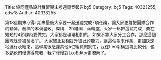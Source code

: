 Title: 協同產品設計實習期末考週專案報告bg5
Category: bg5
Tags: 40323255, cdw18
Author: 40323255

<!-- PELICAN_END_SUMMARY -->
第18週期末心得:
期末最後大家要一起迅速完成7項任務，讓大家更能把團隊合作的精神，發揮的淋漓盡致，架構、2D繪圖、齒輪座，大家一起把這些完成，要在短短的4節課內要做完，大家都是環環相扣的，如果不靠大家分工合作，那麼這個團隊就會被破壞了。
大家彼此互相提升彼此的能力，讓這個期末作業，更加快速地進行及結束，這學期很感謝其他5位組員的幫忙，我在Leo架構這塊比較弱，也多虧他們慢慢得教我，我才慢慢對LeoEditor更瞭解了。